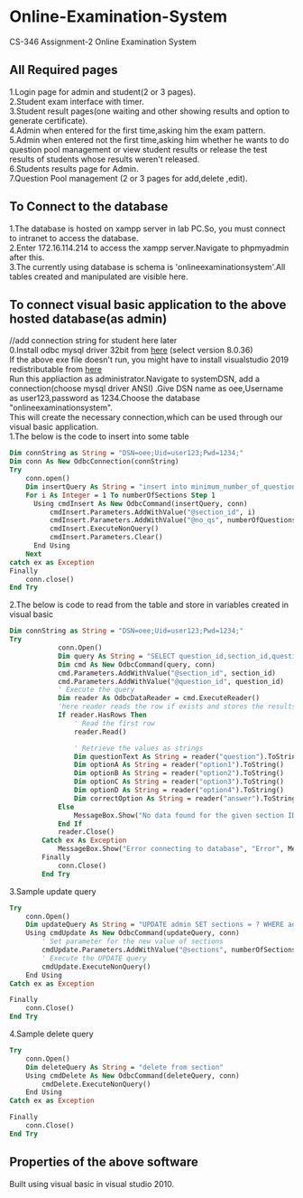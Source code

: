 # Online-Examination-System
CS-346 Assignment-2 Online Examination System
## All Required pages
1.Login page for admin and student(2 or 3 pages).  
2.Student exam interface with timer.  
3.Student result pages(one waiting and other showing results and option to generate certificate).  
4.Admin when entered for the first time,asking him the exam pattern.  
5.Admin when entered not the first time,asking him whether he wants to do question pool management or view student results or release the test results of students whose results weren't released.  
6.Students results page for Admin.  
7.Question Pool management (2 or 3 pages for add,delete ,edit).  
## To Connect to the database  
1.The database is hosted on xampp server in lab PC.So, you must connect to intranet to access the database.  
2.Enter 172.16.114.214 to access the xampp server.Navigate to phpmyadmin after this.  
3.The currently using database is schema is 'onlineexaminationsystem'.All tables created and manipulated are visible here.  

## To connect visual basic application to the above hosted database(as admin)  
//add connection string for student here later  
0.Install odbc mysql driver 32bit from [here](https://dev.mysql.com/downloads/connector/odbc/) (select version 8.0.36)  
    If the above exe file doesn't run, you might have to install visualstudio 2019 redistributable from [here](https://aka.ms/vs/17/release/vc_redist.x86.exe)  
    Run this appliaction as administrator.Navigate to systemDSN, add a connection(choose mysql driver ANSI) .Give DSN name as oee,Username as user123,password as 1234.Choose the database "onlineexaminationsystem".  
    This will create the necessary connection,which can be used through our visual basic application.  
1.The below is the code to insert into some table  
```vb
Dim connString as String = "DSN=oee;Uid=user123;Pwd=1234;"
Dim conn As New OdbcConnection(connString)
Try
    conn.open()
    Dim insertQuery As String = "insert into minimum_number_of_questions(section_id,no_qs) values (?,?) "
    For i As Integer = 1 To numberOfSections Step 1
      Using cmdInsert As New OdbcCommand(insertQuery, conn)
          cmdInsert.Parameters.AddWithValue("@section_id", i)
          cmdInsert.Parameters.AddWithValue("@no_qs", numberOfQuestions(i - 1))
          cmdInsert.ExecuteNonQuery()
          cmdInsert.Parameters.Clear()
      End Using
    Next
catch ex as Exception
Finally
    conn.close()
End Try
```

2.The below is code to read from the table and store in variables created in visual basic
```vb
Dim connString as String = "DSN=oee;Uid=user123;Pwd=1234;"
Try
            conn.Open()
            Dim query As String = "SELECT question_id,section_id,question,answer,option1,option2,option3,option4 FROM question_pool where section_id= ? and question_id = ? "
            Dim cmd As New OdbcCommand(query, conn)
            cmd.Parameters.AddWithValue("@section_id", section_id)
            cmd.Parameters.AddWithValue("@question_id", question_id)
            ' Execute the query
            Dim reader As OdbcDataReader = cmd.ExecuteReader()
            'here reader reads the row if exists and stores the results into separate strings to be stored into rich text boxes
            If reader.HasRows Then
                ' Read the first row
                reader.Read()

                ' Retrieve the values as strings
                Dim questionText As String = reader("question").ToString()
                Dim optionA As String = reader("option1").ToString()
                Dim optionB As String = reader("option2").ToString()
                Dim optionC As String = reader("option3").ToString()
                Dim optionD As String = reader("option4").ToString()
                Dim correctOption As String = reader("answer").ToString()
            Else
                MessageBox.Show("No data found for the given section ID and question ID.")
            End If
            reader.Close()
        Catch ex As Exception
            MessageBox.Show("Error connecting to database", "Error", MessageBoxButtons.OK, MessageBoxIcon.Error)
        Finally
            conn.Close()
        End Try
```
3.Sample update query
```vb
Try
    conn.Open()
    Dim updateQuery As String = "UPDATE admin SET sections = ? WHERE admin_id = 1"
    Using cmdUpdate As New OdbcCommand(updateQuery, conn)
        ' Set parameter for the new value of sections
        cmdUpdate.Parameters.AddWithValue("@sections", numberOfSections)
        ' Execute the UPDATE query
        cmdUpdate.ExecuteNonQuery()
    End Using
Catch ex as Exception

Finally
    conn.Close()
End Try
```
4.Sample delete query
```vb
Try
    conn.Open()
    Dim deleteQuery As String = "delete from section"
    Using cmdDelete As New OdbcCommand(deleteQuery, conn)
        cmdDelete.ExecuteNonQuery()
    End Using
Catch ex as Exception

Finally
    conn.Close()
End Try
```
## Properties of the above software
Built using visual basic in visual studio 2010.
